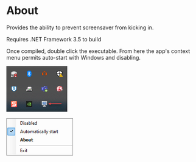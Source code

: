 # About

Provides the ability to prevent screensaver from kicking in.

Requires .NET Framework 3.5 to build

Once compiled, double click the executable. From here the app's context menu permits auto-start with Windows and disabling.

![x](assets/figure1.png)

![x](assets/figure2.png)